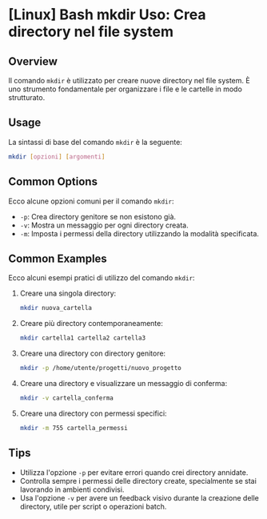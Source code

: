 # [Linux] Bash mkdir Uso: Crea directory nel file system

## Overview
Il comando `mkdir` è utilizzato per creare nuove directory nel file system. È uno strumento fondamentale per organizzare i file e le cartelle in modo strutturato.

## Usage
La sintassi di base del comando `mkdir` è la seguente:

```bash
mkdir [opzioni] [argomenti]
```

## Common Options
Ecco alcune opzioni comuni per il comando `mkdir`:

- `-p`: Crea directory genitore se non esistono già.
- `-v`: Mostra un messaggio per ogni directory creata.
- `-m`: Imposta i permessi della directory utilizzando la modalità specificata.

## Common Examples
Ecco alcuni esempi pratici di utilizzo del comando `mkdir`:

1. Creare una singola directory:
   ```bash
   mkdir nuova_cartella
   ```

2. Creare più directory contemporaneamente:
   ```bash
   mkdir cartella1 cartella2 cartella3
   ```

3. Creare una directory con directory genitore:
   ```bash
   mkdir -p /home/utente/progetti/nuovo_progetto
   ```

4. Creare una directory e visualizzare un messaggio di conferma:
   ```bash
   mkdir -v cartella_conferma
   ```

5. Creare una directory con permessi specifici:
   ```bash
   mkdir -m 755 cartella_permessi
   ```

## Tips
- Utilizza l'opzione `-p` per evitare errori quando crei directory annidate.
- Controlla sempre i permessi delle directory create, specialmente se stai lavorando in ambienti condivisi.
- Usa l'opzione `-v` per avere un feedback visivo durante la creazione delle directory, utile per script o operazioni batch.